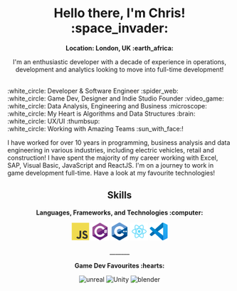 <div>
  <h1 align="center">
    Hello there, I'm Chris! :space_invader:
  </h1>
  <p align="center"><b>Location: London, UK :earth_africa:</b></p>
  <p align="center">I'm an enthusiastic developer with a decade of experience in operations, development and analytics looking to move into full-time development!</p>
  <p>
    <br/>:white_circle:    Developer & Software Engineer :spider_web:
    <br/>:white_circle:    Game Dev, Designer and Indie Studio Founder :video_game:
    <br/>:white_circle:    Data Analysis, Engineering and Business :microscope:
    <br/>:white_circle:    My Heart is Algorithms and Data Structures :brain:
    <br/>:white_circle:    UX/UI :thumbsup: 
    <br/>:white_circle:    Working with Amazing Teams :sun_with_face:! 
  </p>
  <p>
    I have worked for over 10 years in programming, business analysis and data engineering in various industries, including electric vehicles, retail and construction! I have spent the majority of my career working with Excel, SAP, Visual Basic, JavaScript and ReactJS. I'm on a journey to work in game development full-time. Have a look at my favourite technologies!
  </p>
  <h2 align="center">
    Skills
    <br/>
  </h2>
  <p align="center"><b>Languages, Frameworks, and Technologies :computer:</b></p>
  <p align="center">
    <img src="https://raw.githubusercontent.com/devicons/devicon/master/icons/javascript/javascript-original.svg" alt="javascript" width="40" height="40"/>
    <img src="https://raw.githubusercontent.com/devicons/devicon/master/icons/csharp/csharp-original.svg" alt="csharp" width="40" height="40"/>
    <img src="https://raw.githubusercontent.com/devicons/devicon/master/icons/cplusplus/cplusplus-original.svg" alt="cplusplus" width="40" height="40"/>
    <img src="https://raw.githubusercontent.com/github/explore/80688e429a7d4ef2fca1e82350fe8e3517d3494d/topics/react/react.png" alt="react" width="40" height="40"/>
    <img alt="Visual Studio Code" width="40px" src="https://raw.githubusercontent.com/github/explore/80688e429a7d4ef2fca1e82350fe8e3517d3494d/topics/visual-studio-code/visual-studio-code.png" />
  </p>
  <p align="center">_______</p>
  <p align="center"><b>Game Dev Favourites :hearts:</b></p>
  <p align="center">
    <img src="https://cdn2.unrealengine.com/ue-logo-stacked-unreal-engine-w-677x545-fac11de0943f.png" alt="unreal" width="40" height="40"/>
    <img src="https://www.vectorlogo.zone/logos/unity3d/unity3d-icon.svg" alt="Unity" width="40" height="40"/>
    <img src="https://download.blender.org/branding/community/blender_community_badge_orange.png" alt="blender" width="40" height="40"/>
  </p>
</div>
